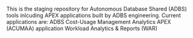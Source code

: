 This is the staging repository for Autonomous Database Shared (ADBS) tools inlcuding APEX applications built by ADBS engineering.
Current applications are:
ADBS Cost-Usage Management Analytics APEX (ACUMAA) application
Workload Analytics & Reports (WAR) 

